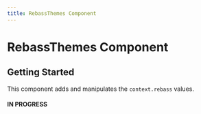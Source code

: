 ```yaml
---
title: RebassThemes Component
---
```


# RebassThemes Component

## Getting Started

This component adds and manipulates the `context.rebass` values.

#### IN PROGRESS ####
